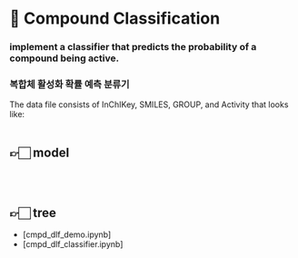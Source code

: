 # 🤖 Compound Classification

### implement a classifier that predicts the probability of a compound being active.
### 복합체 활성화 확률 예측 분류기
The data file consists of InChIKey, SMILES, GROUP, and Activity that looks like:
<br>
<br>

## 👉🏻 model

<br>
<br>

## 👉🏻 tree
 * [cmpd_dlf_demo.ipynb]
 * [cmpd_dlf_classifier.ipynb]